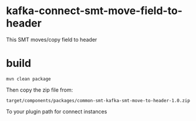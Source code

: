 # kafka-connect-smt-move-field-to-header

This SMT moves/copy field to header

# build

```mvn clean package```

Then copy the zip file from:

```target/components/packages/common-smt-kafka-smt-move-to-header-1.0.zip```

To your plugin path for connect instances
